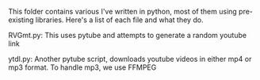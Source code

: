 This folder contains various I've written in python, most of them using pre-existing libraries. Here's a list of each file and what they do.


RVGmt.py: This uses pytube and attempts to generate a random youtube link

ytdl.py: Another pytube script, downloads youtube videos in either mp4 or mp3 format. To handle mp3, we use FFMPEG
